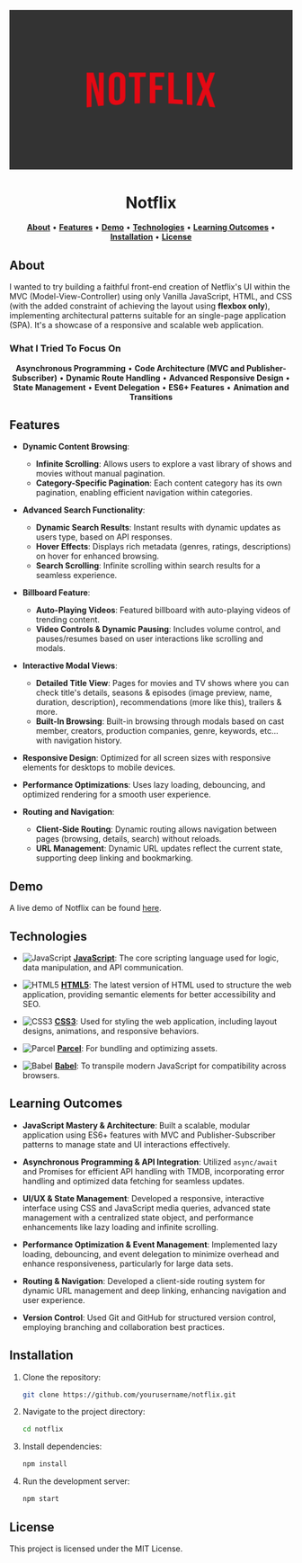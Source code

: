 <p align="center">
  <img src="./imgs/misc/NOTFLIX_backdrop.png" alt="Notflix, a front-end recreation of Netflix's UI"/>
</p>

<h1 align="center"><strong>Notflix</strong></h1>

<p align="center">
  <a href="#about"><strong>About</strong></a> • 
  <a href="#features"><strong>Features</strong></a> • 
  <a href="#demo"><strong>Demo</strong></a> • 
  <a href="#technologies"><strong>Technologies</strong></a> • 
  <a href="#learning"><strong>Learning Outcomes</strong></a> • 
  <a href="#installation"><strong>Installation</strong></a> • 
  <a href="#license"><strong>License</strong></a>
</p>

## <a id="about"></a>**About**

I wanted to try building a faithful front-end creation of Netflix's UI within the MVC (Model-View-Controller) using only Vanilla JavaScript, HTML, and CSS (with the added constraint of achieving the layout using **flexbox only**), implementing architectural patterns suitable for an single-page application (SPA). It's a showcase of a responsive and scalable web application.

### **What I Tried To Focus On**

<p align="center">
  <strong>Asynchronous Programming</strong> • 
  <strong>Code Architecture (MVC and Publisher-Subscriber)</strong> • 
  <strong>Dynamic Route Handling</strong> • 
  <strong>Advanced Responsive Design</strong> • 
  <strong>State Management</strong> • 
  <strong>Event Delegation</strong> • 
  <strong>ES6+ Features</strong> • 
  <strong>Animation and Transitions</strong>
</p>

## Features

- **Dynamic Content Browsing**:

  - **Infinite Scrolling**: Allows users to explore a vast library of shows and movies without manual pagination.
  - **Category-Specific Pagination**: Each content category has its own pagination, enabling efficient navigation within categories.

- **Advanced Search Functionality**:

  - **Dynamic Search Results**: Instant results with dynamic updates as users type, based on API responses.
  - **Hover Effects**: Displays rich metadata (genres, ratings, descriptions) on hover for enhanced browsing.
  - **Search Scrolling**: Infinite scrolling within search results for a seamless experience.

- **Billboard Feature**:

  - **Auto-Playing Videos**: Featured billboard with auto-playing videos of trending content.
  - **Video Controls & Dynamic Pausing**: Includes volume control, and pauses/resumes based on user interactions like scrolling and modals.

- **Interactive Modal Views**:

  - **Detailed Title View**: Pages for movies and TV shows where you can check title's details, seasons & episodes (image preview, name, duration, description), recommendations (more like this), trailers & more.
  - **Built-In Browsing**: Built-in browsing through modals based on cast member, creators, production companies, genre, keywords, etc... with navigation history.

- **Responsive Design**: Optimized for all screen sizes with responsive elements for desktops to mobile devices.

- **Performance Optimizations**: Uses lazy loading, debouncing, and optimized rendering for a smooth user experience.

- **Routing and Navigation**:
  - **Client-Side Routing**: Dynamic routing allows navigation between pages (browsing, details, search) without reloads.
  - **URL Management**: Dynamic URL updates reflect the current state, supporting deep linking and bookmarking.

## Demo

A live demo of Notflix can be found [here](your-demo-link).

## Technologies

- ![JavaScript](https://img.shields.io/badge/JavaScript-F7DF1E?logo=javascript&logoColor=black&style=for-the-badge)
  **[JavaScript](https://developer.mozilla.org/en-US/docs/Web/JavaScript)**: The core scripting language used for logic, data manipulation, and API communication.

- ![HTML5](https://img.shields.io/badge/HTML5-E34F26?logo=html5&logoColor=white&style=for-the-badge)
  **[HTML5](https://developer.mozilla.org/en-US/docs/Web/Guide/HTML/HTML5)**: The latest version of HTML used to structure the web application, providing semantic elements for better accessibility and SEO.

- ![CSS3](https://img.shields.io/badge/CSS3-1572B6?logo=css3&logoColor=white&style=for-the-badge)
  **[CSS3](https://developer.mozilla.org/en-US/docs/Web/CSS)**: Used for styling the web application, including layout designs, animations, and responsive behaviors.

- ![Parcel](https://img.shields.io/badge/Parcel-BBC1C4?logo=parcel&logoColor=white&style=for-the-badge)
  **[Parcel](https://parceljs.org/)**: For bundling and optimizing assets.

- ![Babel](https://img.shields.io/badge/Babel-F9DC3E?logo=babel&logoColor=black&style=for-the-badge)
  **[Babel](https://babeljs.io/)**: To transpile modern JavaScript for compatibility across browsers.

## <a id="learning"></a> Learning Outcomes

- **JavaScript Mastery & Architecture**: Built a scalable, modular application using ES6+ features with MVC and Publisher-Subscriber patterns to manage state and UI interactions effectively.
- **Asynchronous Programming & API Integration**: Utilized `async/await` and Promises for efficient API handling with TMDB, incorporating error handling and optimized data fetching for seamless updates.

- **UI/UX & State Management**: Developed a responsive, interactive interface using CSS and JavaScript media queries, advanced state management with a centralized state object, and performance enhancements like lazy loading and infinite scrolling.

- **Performance Optimization & Event Management**: Implemented lazy loading, debouncing, and event delegation to minimize overhead and enhance responsiveness, particularly for large data sets.

- **Routing & Navigation**: Developed a client-side routing system for dynamic URL management and deep linking, enhancing navigation and user experience.

- **Version Control**: Used Git and GitHub for structured version control, employing branching and collaboration best practices.

## Installation

1. Clone the repository:
   ```bash
   git clone https://github.com/yourusername/notflix.git
   ```
2. Navigate to the project directory:
   ```bash
   cd notflix
   ```
3. Install dependencies:
   ```bash
   npm install
   ```
4. Run the development server:
   ```bash
   npm start
   ```

## License

This project is licensed under the MIT License.
